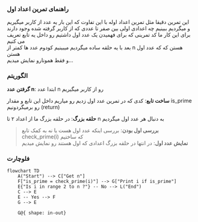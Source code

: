 ### راهنمای تمرین اعداد اول

این تمرین دقیقا مثل تمرین اعداد اوله با این تفاوت که این بار یه عدد از کاربر میگیریم  
و میگردیم ببینیم چه اعدادی اولی بین صفر تا عددی که از کاربر گرفته شده وجود دارند  
برای این کار ما کد تمرینی که برای فهمیدن یک عدد اول داشتیم رو داخل یه تابع تعریف می کنیم  
بعد با یه حلقه ساده میگردیم میبینیم کودوم عدد ها کمتر از n هستن که که عدد اول هستن  
و فقط همونارو نمایش میدیم...

### الگوریتم

**گرفتن عدد n**: ابتدا عدد n رو از کاربر میگیریم

**ساخت تابع**: کدی که در تمرین عدد اول زدیم رو میاریم داخل این تابع و مقدار is_prime رو برمیگردونیم (return)

**حلقه بزرگ**: در حلقه بزرگ ما از اعداد ۲ تا n به دنبال هر عدد اول میگردیم

> **بررسی اول بودن**: بررسی اینکه عدد اول هست یا نه به کمک تابع check_prime(i) که ساختیم  
> **نمایش عدد اول**: در انتها در حلقه بزرگ اعدادی که اول هستند رو نمایش میدیم

### فلوچارت

```mermaid
flowchart TD
    A("Start") --> C["Get n"]
    F["is_prime = check_prime(i)"] --> G["Print i if is_prime"]
    E{"Is i in range 2 to n ?"} -- No --> L("End")
    C --> E
    E -- Yes --> F
    G --> E

    G@{ shape: in-out}
```
